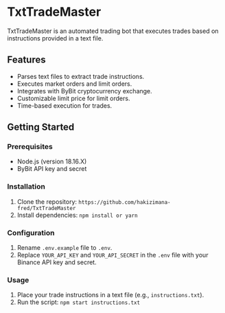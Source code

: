 # TxtTradeMaster

TxtTradeMaster is an automated trading bot that executes trades based on instructions provided in a text file.

## Features

- Parses text files to extract trade instructions.
- Executes market orders and limit orders.
- Integrates with ByBit cryptocurrency exchange.
- Customizable limit price for limit orders.
- Time-based execution for trades.

## Getting Started

### Prerequisites

- Node.js (version 18.16.X)
- ByBit API key and secret

### Installation

1. Clone the repository: `https://github.com/hakizimana-fred/TxtTradeMaster`
2. Install dependencies: `npm install or yarn`

### Configuration

1. Rename `.env.example` file to `.env`.
2. Replace `YOUR_API_KEY` and `YOUR_API_SECRET` in the `.env` file with your Binance API key and secret.

### Usage

1. Place your trade instructions in a text file (e.g., `instructions.txt`).
2. Run the script: `npm start instructions.txt`

